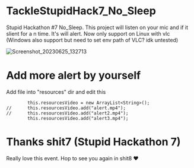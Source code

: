 # TackleStupidHack7_No_Sleep
Stupid Hackathon #7 No_Sleep. This project will listen on your mic and if it slient for a n time. It's will alert. Now only support on Linux with vlc (Windows also support but need to set env path of VLC? idk untested)

![Screenshot_20230625_132713](https://github.com/tackleza/TackleStupidHack7_No_Sleep/assets/3255203/92223203-7d4a-4c20-9928-ce18b3ac12d2)

# Add more alert by yourself
Add file into "resources" dir and edit this

~~~
		this.resourcesVideo = new ArrayList<String>();
//		this.resourcesVideo.add("alert.mp4");
//		this.resourcesVideo.add("alert2.mp4");
		this.resourcesVideo.add("alert3.mp4");

~~~

# Thanks shit7 (Stupid Hackathon 7)
Really love this event. Hop to see you again in shit8 ❤
